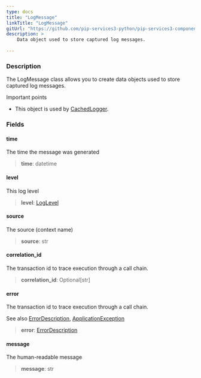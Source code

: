 ```yaml
---
type: docs
title: "LogMessage"
linkTitle: "LogMessage"
gitUrl: "https://github.com/pip-services3-python/pip-services3-components-python"
description: >
    Data object used to store captured log messages.
   
---
```


### Description

The LogMessage class allows you to create data objects used to store captured log messages.

Important points

- This object is used by [CachedLogger](../cached_logger).

### Fields

<span class="hide-title-link">

#### time
The time the message was generated
> **time**: datetime

#### level
This log level
> **level**: [LogLevel](../log_level)

#### source
The source (context name)
> **source**: str

#### correlation_id
The transaction id to trace execution through a call chain.
> **correlation_id**: Optional[str]

#### error
The transaction id to trace execution through a call chain.

See also [ErrorDescription](../../../commons/errors/error_description), [ApplicationException](../../../commons/errors/application_exception)
> **error**: [ErrorDescription](../../../commons/errors/error_description)

#### message
The human-readable message
> **message**: str

</span>
